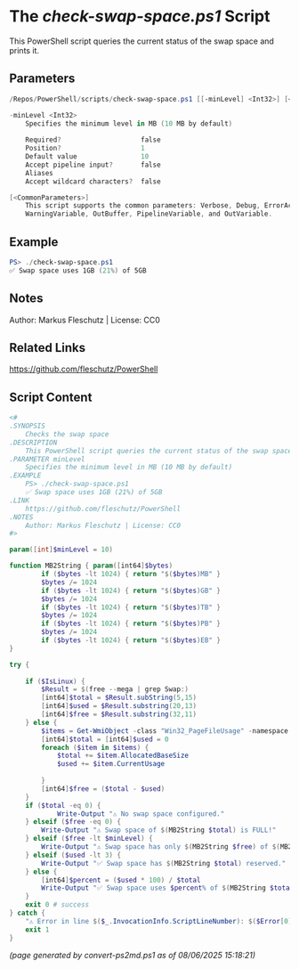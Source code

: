 The *check-swap-space.ps1* Script
===========================

This PowerShell script queries the current status of the swap space and prints it.

Parameters
----------
```powershell
/Repos/PowerShell/scripts/check-swap-space.ps1 [[-minLevel] <Int32>] [<CommonParameters>]

-minLevel <Int32>
    Specifies the minimum level in MB (10 MB by default)
    
    Required?                    false
    Position?                    1
    Default value                10
    Accept pipeline input?       false
    Aliases                      
    Accept wildcard characters?  false

[<CommonParameters>]
    This script supports the common parameters: Verbose, Debug, ErrorAction, ErrorVariable, WarningAction, 
    WarningVariable, OutBuffer, PipelineVariable, and OutVariable.
```

Example
-------
```powershell
PS> ./check-swap-space.ps1
✅ Swap space uses 1GB (21%) of 5GB

```

Notes
-----
Author: Markus Fleschutz | License: CC0

Related Links
-------------
https://github.com/fleschutz/PowerShell

Script Content
--------------
```powershell
<#
.SYNOPSIS
	Checks the swap space
.DESCRIPTION
	This PowerShell script queries the current status of the swap space and prints it.
.PARAMETER minLevel
	Specifies the minimum level in MB (10 MB by default)
.EXAMPLE
	PS> ./check-swap-space.ps1
	✅ Swap space uses 1GB (21%) of 5GB
.LINK
	https://github.com/fleschutz/PowerShell
.NOTES
	Author: Markus Fleschutz | License: CC0
#>

param([int]$minLevel = 10)

function MB2String { param([int64]$bytes)
        if ($bytes -lt 1024) { return "$($bytes)MB" }
        $bytes /= 1024
        if ($bytes -lt 1024) { return "$($bytes)GB" }
        $bytes /= 1024
        if ($bytes -lt 1024) { return "$($bytes)TB" }
        $bytes /= 1024
        if ($bytes -lt 1024) { return "$($bytes)PB" }
        $bytes /= 1024
        if ($bytes -lt 1024) { return "$($bytes)EB" }
}

try {
	
	if ($IsLinux) {
		$Result = $(free --mega | grep Swap:)
		[int64]$total = $Result.subString(5,15)
		[int64]$used = $Result.substring(20,13)
		[int64]$free = $Result.substring(32,11)
	} else {
		$items = Get-WmiObject -class "Win32_PageFileUsage" -namespace "root\CIMV2" -computername localhost 
		[int64]$total = [int64]$used = 0
		foreach ($item in $items) { 
			$total += $item.AllocatedBaseSize
			$used += $item.CurrentUsage
			
		}
		[int64]$free = ($total - $used)
	}
	if ($total -eq 0) {
        	Write-Output "⚠️ No swap space configured."
	} elseif ($free -eq 0) {
		Write-Output "⚠️ Swap space of $(MB2String $total) is FULL!"
	} elseif ($free -lt $minLevel) {
		Write-Output "⚠️ Swap space has only $(MB2String $free) of $(MB2String $total) left!"
	} elseif ($used -lt 3) {
		Write-Output "✅ Swap space has $(MB2String $total) reserved."
	} else {
		[int64]$percent = ($used * 100) / $total
		Write-Output "✅ Swap space uses $percent% of $(MB2String $total): $(MB2String $free) free"
	}
	exit 0 # success
} catch {
	"⚠️ Error in line $($_.InvocationInfo.ScriptLineNumber): $($Error[0])"
	exit 1
}
```

*(page generated by convert-ps2md.ps1 as of 08/06/2025 15:18:21)*
